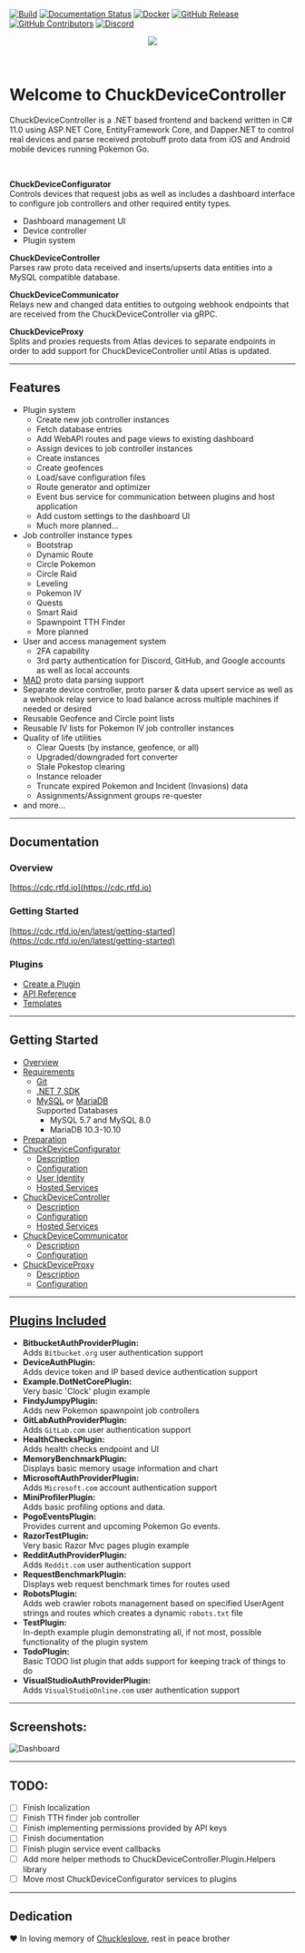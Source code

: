 [![Build](https://github.com/versx/ChuckDeviceController/workflows/.NET/badge.svg)](https://github.com/versx/ChuckDeviceController/actions)
[![Documentation Status](https://readthedocs.org/projects/cdc/badge/?version=latest)](https://cdc.rtfd.io)
[![Docker](https://github.com/versx/ChuckDeviceController/actions/workflows/publish-docker-image.yml/badge.svg)](https://github.com/versx/ChuckDeviceController/actions/workflows/publish-docker-image.yml)
[![GitHub Release](https://img.shields.io/github/release/versx/ChuckDeviceController.svg)](https://github.com/versx/ChuckDeviceController/releases/)
[![GitHub Contributors](https://img.shields.io/github/contributors/versx/ChuckDeviceController.svg)](https://github.com/versx/ChuckDeviceController/graphs/contributors/)
[![Discord](https://img.shields.io/discord/552003258000998401.svg?label=&logo=discord&logoColor=ffffff&color=7389D8&labelColor=6A7EC2)](https://discord.gg/zZ9h9Xa)  

<p align="center">
  <img src="https://raw.githubusercontent.com/versx/ChuckDeviceController/master/src/ChuckDeviceConfigurator/wwwroot/favicons/chuck.gif" />
</p>
<br>

# Welcome to ChuckDeviceController  
ChuckDeviceController is a .NET based frontend and backend written in C# 11.0 using ASP.NET Core, EntityFramework Core, and Dapper.NET to control real devices and parse received protobuff proto data from iOS and Android mobile devices running Pokemon Go.

<br>

**ChuckDeviceConfigurator**  
Controls devices that request jobs as well as includes a dashboard interface to configure job controllers and other required entity types.  

- Dashboard management UI  
- Device controller  
- Plugin system  

**ChuckDeviceController**  
Parses raw proto data received and inserts/upserts data entities into a MySQL compatible database.  

**ChuckDeviceCommunicator**  
Relays new and changed data entities to outgoing webhook endpoints that are received from the ChuckDeviceController via gRPC.  

**ChuckDeviceProxy**  
Splits and proxies requests from Atlas devices to separate endpoints in order to add support for ChuckDeviceController until Atlas is updated.  

<hr>

## Features  
- Plugin system  
    * Create new job controller instances  
    * Fetch database entries  
    * Add WebAPI routes and page views to existing dashboard  
    * Assign devices to job controller instances  
    * Create instances  
    * Create geofences  
    * Load/save configuration files  
    * Route generator and optimizer  
    * Event bus service for communication between plugins and host application  
    * Add custom settings to the dashboard UI  
    * Much more planned...  
- Job controller instance types  
    * Bootstrap  
    * Dynamic Route
    * Circle Pokemon  
    * Circle Raid  
    * Leveling  
    * Pokemon IV  
    * Quests  
    * Smart Raid
    * Spawnpoint TTH Finder  
    * More planned  
- User and access management system  
    * 2FA capability  
    * 3rd party authentication for Discord, GitHub, and Google accounts as well as local accounts  
- [MAD](https://github.com/Map-A-Droid/MAD) proto data parsing support
- Separate device controller, proto parser & data upsert service as well as a webhook relay service to load balance across multiple machines if needed or desired  
- Reusable Geofence and Circle point lists  
- Reusable IV lists for Pokemon IV job controller instances  
- Quality of life utilities  
    * Clear Quests (by instance, geofence, or all)  
    * Upgraded/downgraded fort converter  
    * Stale Pokestop clearing  
    * Instance reloader  
    * Truncate expired Pokemon and Incident (Invasions) data  
    * Assignments/Assignment groups re-quester  
- and more...  

<hr>

## Documentation  

### Overview  
[https://cdc.rtfd.io](https://cdc.rtfd.io)  

### Getting Started  
[https://cdc.rtfd.io/en/latest/getting-started](https://cdc.rtfd.io/en/latest/getting-started)  

### Plugins  
- [Create a Plugin](https://cdc.rtfd.io/en/latest/plugin-system/create-a-plugin)  
- [API Reference](https://cdc.rtfd.io/en/latest/plugin-system/api)  
- [Templates](https://cdc.rtfd.io/en/latest/plugin-system/project-templates)  

<hr>

## Getting Started  
- [Overview](https://cdc.rtfd.io/en/latest/getting-started)  
- [Requirements](https://cdc.rtfd.io/en/latest/requirements)
    - [Git](https://git-scm.com/book/en/v2/Getting-Started-Installing-Git)  
    - [.NET 7 SDK](https://dotnet.microsoft.com/download/dotnet/7.0)  
    - [MySQL](https://dev.mysql.com/downloads/mysql/) or [MariaDB](https://mariadb.org/download/?t=mariadb&p=mariadb)  
        Supported Databases  
        - MySQL 5.7 and MySQL 8.0  
        - MariaDB 10.3-10.10  
- [Preparation](https://cdc.rtfd.io/en/latest/getting-started/#preparation)  
- [ChuckDeviceConfigurator](https://cdc.rtfd.io/en/latest/getting-started/#chuckdeviceconfigurator)  
    - [Description](https://cdc.rtfd.io/en/latest/applications/configurator#description)  
    - [Configuration](https://cdc.rtfd.io/en/latest/applications/configurator#configuration)  
    - [User Identity](https://cdc.rtfd.io/en/latest/applications/configurator#user-identity)  
    - [Hosted Services](https://cdc.rtfd.io/en/latest/applications/configurator#hosted-services)  
- [ChuckDeviceController](https://cdc.rtfd.io/en/latest/getting-started/#chuckdevicecontroller)  
    - [Description](https://cdc.rtfd.io/en/latest/applications/controller#description)  
    - [Configuration](https://cdc.rtfd.io/en/latest/applications/controller#configuration)  
    - [Hosted Services](https://cdc.rtfd.io/en/latest/applications/controller#hosted-services)  
- [ChuckDeviceCommunicator](https://cdc.rtfd.io/en/latest/getting-started/#chuckdevicecommunicator)  
    - [Description](https://cdc.rtfd.io/en/latest/applications/communicator#description)  
    - [Configuration](https://cdc.rtfd.io/en/latest/applications/communicator#configuration)  
- [ChuckDeviceProxy](https://cdc.rtfd.io/en/latest/getting-started/#chuckdeviceproxy)  
    - [Description](https://cdc.rtfd.io/en/latest/applications/proxy#description)  
    - [Configuration](https://cdc.rtfd.io/en/latest/applications/proxy#configuration)  

<hr>

## [Plugins Included](https://cdc.rtfd.io/en/latest/plugins/overview)  
- **BitbucketAuthProviderPlugin:**  
Adds `Bitbucket.org` user authentication support    
- **DeviceAuthPlugin:**  
Adds device token and IP based device authentication support
- **Example.DotNetCorePlugin:**  
Very basic 'Clock' plugin example  
- **FindyJumpyPlugin:**  
Adds new Pokemon spawnpoint job controllers  
- **GitLabAuthProviderPlugin:**  
Adds `GitLab.com` user authentication support  
- **HealthChecksPlugin:**  
Adds health checks endpoint and UI  
- **MemoryBenchmarkPlugin:**  
Displays basic memory usage information and chart  
- **MicrosoftAuthProviderPlugin:**  
Adds `Microsoft.com` account authentication support
- **MiniProfilerPlugin:**  
Adds basic profiling options and data.  
- **PogoEventsPlugin:**  
Provides current and upcoming Pokemon Go events.  
- **RazorTestPlugin:**  
Very basic Razor Mvc pages plugin example  
- **RedditAuthProviderPlugin:**  
Adds `Reddit.com` user authentication support  
- **RequestBenchmarkPlugin:**  
Displays web request benchmark times for routes used  
- **RobotsPlugin:**  
Adds web crawler robots management based on specified UserAgent strings and routes which creates a dynamic `robots.txt` file  
- **TestPlugin:**  
In-depth example plugin demonstrating all, if not most, possible functionality of the plugin system  
- **TodoPlugin:**  
Basic TODO list plugin that adds support for keeping track of things to do  
- **VisualStudioAuthProviderPlugin:**  
Adds `VisualStudioOnline.com` user authentication support  

<hr>

## Screenshots:  
![Dashboard](docs/img/dashboard.png)  

<hr>

## TODO:  
- [ ] Finish localization  
- [ ] Finish TTH finder job controller  
- [ ] Finish implementing permissions provided by API keys  
- [ ] Finish documentation  
- [ ] Finish plugin service event callbacks  
- [ ] Add more helper methods to ChuckDeviceController.Plugin.Helpers library  
- [ ] Move most ChuckDeviceConfigurator services to plugins  

<hr>

## Dedication  
❤️ In loving memory of [Chuckleslove](https://github.com/Chuckleslove), rest in peace brother

